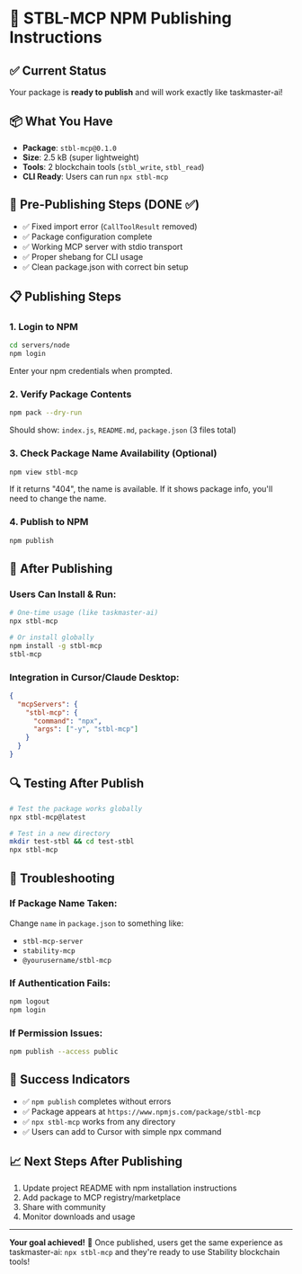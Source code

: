 # 🚀 STBL-MCP NPM Publishing Instructions

## ✅ Current Status
Your package is **ready to publish** and will work exactly like taskmaster-ai!

## 📦 What You Have
- **Package**: `stbl-mcp@0.1.0`
- **Size**: 2.5 kB (super lightweight)
- **Tools**: 2 blockchain tools (`stbl_write`, `stbl_read`)
- **CLI Ready**: Users can run `npx stbl-mcp`

## 🔧 Pre-Publishing Steps (DONE ✅)
- ✅ Fixed import error (`CallToolResult` removed)
- ✅ Package configuration complete
- ✅ Working MCP server with stdio transport
- ✅ Proper shebang for CLI usage
- ✅ Clean package.json with correct bin setup

## 📋 Publishing Steps

### 1. Login to NPM
```bash
cd servers/node
npm login
```
Enter your npm credentials when prompted.

### 2. Verify Package Contents
```bash
npm pack --dry-run
```
Should show: `index.js`, `README.md`, `package.json` (3 files total)

### 3. Check Package Name Availability (Optional)
```bash
npm view stbl-mcp
```
If it returns "404", the name is available. If it shows package info, you'll need to change the name.

### 4. Publish to NPM
```bash
npm publish
```

## 🎉 After Publishing

### Users Can Install & Run:
```bash
# One-time usage (like taskmaster-ai)
npx stbl-mcp

# Or install globally
npm install -g stbl-mcp
stbl-mcp
```

### Integration in Cursor/Claude Desktop:
```json
{
  "mcpServers": {
    "stbl-mcp": {
      "command": "npx",
      "args": ["-y", "stbl-mcp"]
    }
  }
}
```

## 🔍 Testing After Publish
```bash
# Test the package works globally
npx stbl-mcp@latest

# Test in a new directory
mkdir test-stbl && cd test-stbl
npx stbl-mcp
```

## 🚨 Troubleshooting

### If Package Name Taken:
Change `name` in `package.json` to something like:
- `stbl-mcp-server`
- `stability-mcp`
- `@yourusername/stbl-mcp`

### If Authentication Fails:
```bash
npm logout
npm login
```

### If Permission Issues:
```bash
npm publish --access public
```

## 🎯 Success Indicators
- ✅ `npm publish` completes without errors
- ✅ Package appears at `https://www.npmjs.com/package/stbl-mcp`
- ✅ `npx stbl-mcp` works from any directory
- ✅ Users can add to Cursor with simple npx command

## 📈 Next Steps After Publishing
1. Update project README with npm installation instructions
2. Add package to MCP registry/marketplace
3. Share with community
4. Monitor downloads and usage

---

**Your goal achieved!** 🚀 
Once published, users get the same experience as taskmaster-ai: `npx stbl-mcp` and they're ready to use Stability blockchain tools! 